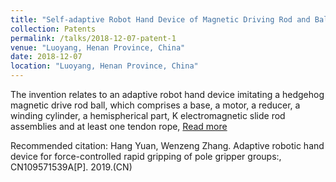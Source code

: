 ```yaml
---
title: "Self-adaptive Robot Hand Device of Magnetic Driving Rod and Ball like Hedgehog(CN)"
collection: Patents
permalink: /talks/2018-12-07-patent-1
venue: "Luoyang, Henan Province, China"
date: 2018-12-07
location: "Luoyang, Henan Province, China"
---
```


The invention relates to an adaptive robot hand device imitating a hedgehog magnetic drive rod ball, which comprises a base, a motor, a reducer, a winding cylinder, a hemispherical part, K electromagnetic slide rod assemblies and at least one tendon rope, [Read more](https://xueshu.baidu.com/usercenter/paper/show?paperid=11760eu0bf1400b0g83b0xv01y731279&site=xueshu_se&hitarticle=1)

Recommended citation: Hang Yuan, Wenzeng Zhang. Adaptive robotic hand device for force-controlled rapid gripping of pole gripper groups:, CN109571539A[P]. 2019.(CN)

